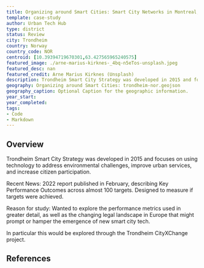 ```yaml
---
title: Organizing around Smart Cities: Smart City Networks in Montreal, Trondheim, and Tokyo-Trondheim
template: case-study
author: Urban Tech Hub
type: district
status: Review
city: Trondheim
country: Norway
country_code: NOR
centroid: [10.39394719670301,63.427565965240575]
featured_image: ./arne-marius-kirknes-_4bq-n5eTos-unsplash.jpeg
featured_desc: nan
featured_credit: Arne Marius Kirknes (Unsplash)
description: Trondheim Smart City Strategy was developed in 2015 and focuses on using technology to address environmental challenges, improve urban services, and increase citizen participation. Recent News - 2022 report published in February, describing Key Performance Outcomes across almost 100 targets. Designed to measure if targets were achieved. Reason for study - Wanted to explore the performance metrics used in greater detail, as well as the changing legal landscape in Europe that might prompt or hamper the emergence of new smart city tech. In particular this would be explored through the Trondheim CityXChange project. 
geography: Organizing around Smart Cities: trondheim-nor.geojson
geography_caption: Optional Caption for the geographic information.
year_start:
year_completed:
tags:
- Code
- Markdown
---
```


## Overview

Trondheim Smart City Strategy was developed in 2015 and focuses on using technology to address environmental challenges, improve urban services, and increase citizen participation.

Recent News: 2022 report published in February, describing Key Performance Outcomes across almost 100 targets. Designed to measure if targets were achieved.

Reason for study: Wanted to explore the performance metrics used in greater detail, as well as the changing legal landscape in Europe that might prompt or hamper the emergence of new smart city tech.

In particular this would be explored through the Trondheim CityXChange project.

## References
